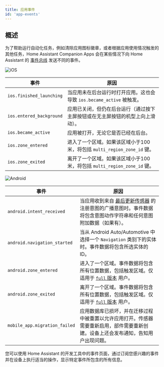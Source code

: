 ```yaml
---
title: 应用事件
id: 'app-events'
---
```


## 概述


为了帮助运行自动化任务，例如清除应用图标徽章，或者根据应用使用情况触发的其他任务，Home Assistant Companion Apps 会在某些情况下向 Home Assistant 的 [事件总线](https://www.home-assistant.io/docs/configuration/events/) 发送不同的事件。

![iOS](/assets/iOS.svg)<br />

| 事件 | 原因 |
| ----- | ----- |
| `ios.finished_launching` | 当应用未在后台运行时打开应用。这也会导致 `ios.became_active` 被触发。 |
| `ios.entered_background` | 应用已关闭，但仍在后台运行（通过按下主屏按钮或在无主屏按钮的机型上向上滑动）。 |
| `ios.became_active` | 应用被打开，无论它是否已经在后台。 |
| `ios.zone_entered` | 进入了一个区域。如果该区域小于100米，将包括 `multi_region_zone_id` 键。 |
| `ios.zone_exited` | 离开了一个区域。如果该区域小于100米，将包括 `multi_region_zone_id` 键。 |

![Android](/assets/android.svg)

| 事件 | 原因 |
| ----- | ----- |
| `android.intent_received` | 当应用收到来自 [最后更新传感器](../core/sensors.md#last-update-trigger-sensor) 的注册意图的广播意图时。事件数据将包含意图动作字符串和任何意图附加数据（如果有）。 |
| `android.navigation_started` | 当从 Android Auto/Automotive 中选择一个 `Navigation` 类别下的实体时。事件数据将包含所选实体的 ID。 |
| `android.zone_entered` | 进入了一个区域。事件数据将包含所有位置数据，包括触发区域。仅适用于 [`full` 版本](/docs/core/android-flavors) 用户。 |
| `android.zone_exited` | 离开了一个区域。事件数据将包含所有位置数据，包括触发区域。仅适用于 [`full` 版本](/docs/core/android-flavors) 用户。 |
| `mobile_app.migration_failed` | 应用数据库已损坏，并在迁移过程中被重置以允许应用打开。传感器需要重新启用，部件需要重新创建。设备上还会发布通知，告知用户出现问题。 |

您可以使用 Home Assistant 的开发工具中的事件页面，通过订阅您感兴趣的事件并在设备上执行适当的操作，显示特定事件所包含的所有信息。